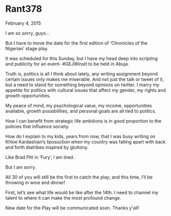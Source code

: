 # Rant378


February 4, 2015

I am so sorry, guys...

But I have to move the date for the first edition of ‘Chronicles of the Nigerian’ stage play.

It was scheduled for this Sunday, but I have my head deep into scripting and publicity for an event- #GEJWinsIt to be held in Abuja.

Truth is, politics is all I think about lately, any writing assignment beyond certain issues only makes me miserable. And not just the talk or tweet of it, but a need to stand for something beyond opinions on twitter. I marry my appetite for politics with cultural issues that affect my gender, my rights and growth opportunities. 

My peace of mind, my psychological value, my income, opportunities available, growth possibilities, and personal goals are all tied to politics. 

How I can benefit from strategic life ambitions is in good proportion to the policies that influence society.

How do I explain to my kids, years from now, that I was busy writing on Khloe Kardashian’s liposuction when my country was falling apart with back and forth diatribes inspired by gluttony.

Like Brad Pitt in ‘Fury’, I am tired.

But I am sorry.

All 30 of you will still be the first to catch the play; and this time, I’ll be throwing in wine and dinner!

First, let’s see what life would be like after the 14th. I need to channel my talent to where it can make the most profound change.

New date for the Play will be communicated soon. Thanks y'all!